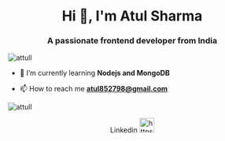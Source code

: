 <h1 align="center">Hi 👋, I'm Atul Sharma</h1>
<h3 align="center">A passionate frontend developer from India</h3>

<p align="left"> <img src="https://komarev.com/ghpvc/?username=attull" alt="attull" /> </p>

- 🌱 I’m currently learning **Nodejs and MongoDB**

- 📫 How to reach me **atul852798@gmail.com**


<p>	<img align="center" src="https://github-readme-stats.vercel.app/api/top-langs/?username=attull&layout=compact" alt="attull" /></p>

<p align="center">
Linkedin
<a href="https://linkedin.com/in/https://www.linkedin.com/in/atul-sharma-016b31194/" target="blank"><img  src="https://cdn.jsdelivr.net/npm/simple-icons@3.0.1/icons/linkedin.svg" alt="https://www.linkedin.com/in/atul-sharma-016b31194/" height="30" width="30" /></a>
</p>
